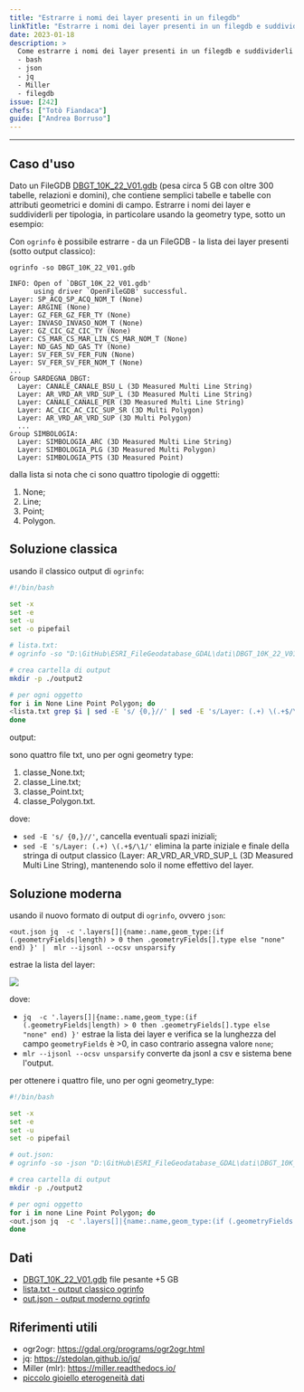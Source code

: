 ```yaml
---
title: "Estrarre i nomi dei layer presenti in un filegdb"
linkTitle: "Estrarre i nomi dei layer presenti in un filegdb e suddividerli per tipologia"
date: 2023-01-18
description: >
  Come estrarre i nomi dei layer presenti in un filegdb e suddividerli per geometry type.
  - bash
  - json
  - jq
  - Miller
  - filegdb
issue: [242]
chefs: ["Totò Fiandaca"]
guide: ["Andrea Borruso"]
---
```


---

## Caso d'uso

Dato un FileGDB [DBGT_10K_22_V01.gdb](https://www.sardegnageoportale.it/index.php?xsl=2420&s=40&v=9&c=95645&es=6603&na=1&n=100&esp=1&tb=14401) (pesa circa 5 GB con oltre 300 tabelle, relazioni e domini), che contiene semplici tabelle e tabelle con attributi geometrici e domini di campo. Estrarre i nomi dei layer e suddividerli per tipologia, in particolare usando la geometry type, sotto un esempio:

Con `ogrinfo` è possibile estrarre - da un FileGDB - la lista dei layer presenti (sotto output classico):

```
ogrinfo -so DBGT_10K_22_V01.gdb
```

```
INFO: Open of `DBGT_10K_22_V01.gdb'
      using driver `OpenFileGDB' successful.
Layer: SP_ACQ_SP_ACQ_NOM_T (None)
Layer: ARGINE (None)
Layer: GZ_FER_GZ_FER_TY (None)
Layer: INVASO_INVASO_NOM_T (None)
Layer: GZ_CIC_GZ_CIC_TY (None)
Layer: CS_MAR_CS_MAR_LIN_CS_MAR_NOM_T (None)
Layer: ND_GAS_ND_GAS_TY (None)
Layer: SV_FER_SV_FER_FUN (None)
Layer: SV_FER_SV_FER_NOM_T (None)
...
Group SARDEGNA_DBGT:
  Layer: CANALE_CANALE_BSU_L (3D Measured Multi Line String)
  Layer: AR_VRD_AR_VRD_SUP_L (3D Measured Multi Line String)
  Layer: CANALE_CANALE_PER (3D Measured Multi Line String)
  Layer: AC_CIC_AC_CIC_SUP_SR (3D Multi Polygon)
  Layer: AR_VRD_AR_VRD_SUP (3D Multi Polygon)
  ...
Group SIMBOLOGIA:
  Layer: SIMBOLOGIA_ARC (3D Measured Multi Line String)
  Layer: SIMBOLOGIA_PLG (3D Measured Multi Polygon)
  Layer: SIMBOLOGIA_PTS (3D Measured Point)
```
dalla lista si nota che ci sono quattro tipologie di oggetti:

1. None;
2. Line;
3. Point;
4. Polygon.

## Soluzione classica

usando il classico output di `ogrinfo`:

```sh
#!/bin/bash

set -x
set -e
set -u
set -o pipefail

# lista.txt:
# ogrinfo -so "D:\GitHub\ESRI_FileGeodatabase_GDAL\dati\DBGT_10K_22_V01.gdb"

# crea cartella di output
mkdir -p ./output2

# per ogni oggetto
for i in None Line Point Polygon; do
<lista.txt grep $i | sed -E 's/ {0,}//' | sed -E 's/Layer: (.+) \(.+$/\1/'>output2/classe_$i.txt
done
```
output:

sono quattro file txt, uno per ogni geometry type:
1. classe_None.txt;
2. classe_Line.txt;
3. classe_Point.txt;
4. classe_Polygon.txt.

dove:
- `sed -E 's/ {0,}//'`, cancella eventuali spazi iniziali;
- `sed -E 's/Layer: (.+) \(.+$/\1/'` elimina la parte iniziale e finale della stringa di output classico (Layer: AR_VRD_AR_VRD_SUP_L (3D Measured Multi Line String), mantenendo solo il nome effettivo del layer.

## Soluzione moderna

usando il nuovo formato di output di `ogrinfo`, ovvero `json`:

```
<out.json jq  -c '.layers[]|{name:.name,geom_type:(if (.geometryFields|length) > 0 then .geometryFields[].type else "none" end) }' |  mlr --ijsonl --ocsv unsparsify
```
estrae la lista del layer:

![](https://user-images.githubusercontent.com/7631137/217541999-d5831906-7df9-46b8-aa75-d2ee2ede699f.png)

dove:
- `jq  -c '.layers[]|{name:.name,geom_type:(if (.geometryFields|length) > 0 then .geometryFields[].type else "none" end) }'` estrae la lista dei layer e verifica se la lunghezza del campo `geometryFields` è >0, in caso contrario assegna valore `none`;
- `mlr --ijsonl --ocsv unsparsify` converte da jsonl a csv e sistema bene l'output.

per ottenere i quattro file, uno per ogni geometry_type:

```sh
#!/bin/bash

set -x
set -e
set -u
set -o pipefail

# out.json:
# ogrinfo -so -json "D:\GitHub\ESRI_FileGeodatabase_GDAL\dati\DBGT_10K_22_V01.gdb"

# crea cartella di output
mkdir -p ./output2

# per ogni oggetto
for i in none Line Point Polygon; do
<out.json jq  -c '.layers[]|{name:.name,geom_type:(if (.geometryFields|length) > 0 then .geometryFields[].type else "none" end) }' |  mlr --ijsonl --ocsv unsparsify then filter '$geom_type=~"^.{0,}'"$i"'.{0,}$"'>output2/classe_$i.txt
done
```

## Dati

- [DBGT_10K_22_V01.gdb](https://www.sardegnageoportale.it/index.php?xsl=2420&s=40&v=9&c=95645&es=6603&na=1&n=100&esp=1&tb=14401) file pesante +5 GB
- [lista.txt - output classico ogrinfo](https://github.com/opendatasicilia/tansignari/files/10668761/lista.txt)
- [out.json - output moderno ogrinfo](https://github.com/opendatasicilia/tansignari/files/10679184/out.zip)

## Riferimenti utili

- ogr2ogr: <https://gdal.org/programs/ogr2ogr.html>
- jq: <https://stedolan.github.io/jq/>
- Miller (mlr): <https://miller.readthedocs.io/>
- [piccolo gioiello eterogeneità dati](https://arigadicomando.it/miller/eterogeneita_record/)

